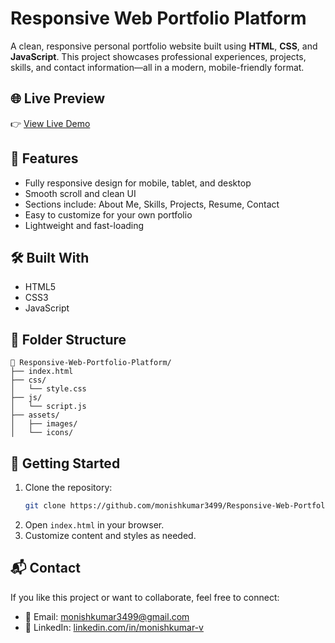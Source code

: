 # Responsive Web Portfolio Platform

A clean, responsive personal portfolio website built using **HTML**, **CSS**, and **JavaScript**. This project showcases professional experiences, projects, skills, and contact information—all in a modern, mobile-friendly format.

## 🌐 Live Preview

👉 [View Live Demo](https://monishkumar3499.github.io/Responsive-Web-Portfolio-Platform/)

## 📌 Features

- Fully responsive design for mobile, tablet, and desktop
- Smooth scroll and clean UI
- Sections include: About Me, Skills, Projects, Resume, Contact
- Easy to customize for your own portfolio
- Lightweight and fast-loading

## 🛠️ Built With

- HTML5
- CSS3
- JavaScript

## 📂 Folder Structure

```
📁 Responsive-Web-Portfolio-Platform/
├── index.html
├── css/
│   └── style.css
├── js/
│   └── script.js
├── assets/
│   ├── images/
│   └── icons/
```

## 🚀 Getting Started

1. Clone the repository:
   ```bash
   git clone https://github.com/monishkumar3499/Responsive-Web-Portfolio-Platform.git
   ```
2. Open `index.html` in your browser.
3. Customize content and styles as needed.

## 📬 Contact

If you like this project or want to collaborate, feel free to connect:

- 📧 Email: monishkumar3499@gmail.com  
- 💼 LinkedIn: [linkedin.com/in/monishkumar-v](https://linkedin.com/in/monishkumar-v)
